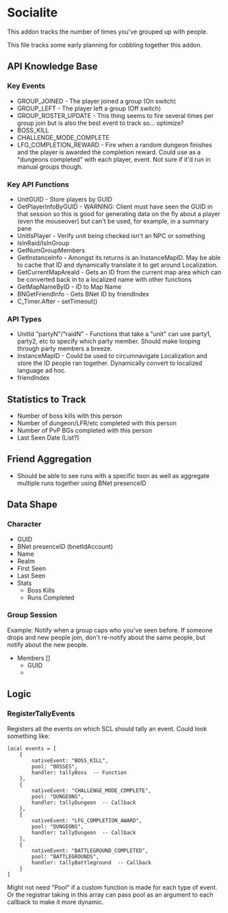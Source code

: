 # Socialite
This addon tracks the number of times you've grouped up with people.

This file tracks some early planning for cobbling together this addon.

## API Knowledge Base
### Key Events
* GROUP_JOINED - The player joined a group (On switch)
* GROUP_LEFT - The player left a group (Off switch)
* GROUP_ROSTER_UPDATE - This thing seems to fire several times per group join but is also the best event to track so... optimize?
* BOSS_KILL
* CHALLENGE_MODE_COMPLETE
* LFG_COMPLETION_REWARD - Fire when a random dungeon finishes and the player is awarded the completion reward. Could use as a "dungeons completed" with each player, event. Not sure if it'd run in manual groups though.

### Key API Functions
* UnitGUID - Store players by GUID
* GetPlayerInfoByGUID - WARNING: Client must have seen the GUID in that session so this is good for generating data on the fly about a player (even the mouseover) but can't be used, for example, in a summary pane
* UnitIsPlayer - Verify unit being checked isn't an NPC or something
* IsInRaid/IsInGroup
* GetNumGroupMembers
* GetInstanceInfo - Amongst its returns is an InstanceMapID. May be able to cache that ID and dynamically translate it to get around Localization.
* GetCurrentMapAreaId - Gets an ID from the current map area which can be converted back in to a localized name with other functions
* GetMapNameByID - ID to Map Name
* BNGetFriendInfo - Gets BNet ID by friendIndex
* C_Timer.After - setTimeout()

### API Types
* UnitId "partyN"/"raidN" - Functions that take a "unit" can use party1, party2, etc to specify which party member. Should make looping through party members a breeze.
* InstanceMapID - Could be used to circumnavigate Localization and store the ID people ran together. Dynamically convert to localized language ad hoc.
* friendIndex


## Statistics to Track
* Number of boss kills with this person
* Number of dungeon/LFR/etc completed with this person
* Number of PvP BGs completed with this person
* Last Seen Date (List?)

## Friend Aggregation
* Should be able to see runs with a specific toon as well as aggregate multiple runs together using BNet presenceID


## Data Shape
### Character
* GUID
* BNet presenceID (bnetIdAccount)
* Name
* Realm
* First Seen
* Last Seen
* Stats
    * Boss Kills
    * Runs Completed

### Group Session
Example: Notify when a group caps who you've seen before. If someone drops and new people join, don't re-notify about the same people, but notify about the new people.
* Members []
    * GUID
    * 

## Logic
### RegisterTallyEvents
Registers all the events on which SCL should tally an event. Could look something like:
```
local events = [
    {
        nativeEvent: "BOSS_KILL",
        pool: "BOSSES",
        handler: tallyBoss  -- Function
    },
    {
        nativeEvent: "CHALLENGE_MODE_COMPLETE",
        pool: "DUNGEONS",
        handler: tallyDungeon  -- Callback
    },
    {
        nativeEvent: "LFG_COMPLETION_AWARD",
        pool: "DUNGEONS",
        handler: tallyDungeon  -- Callback
    },
    {
        nativeEvent: "BATTLEGROUND_COMPLETED",
        pool: "BATTLEGROUNDS",
        handler: tallyBattleground  -- Callback
    }
]
```

Might not need "Pool" if a custom function is made for each type of event. Or the registrar taking in this array can pass pool as an argument to each callback to make it more dynamic.

